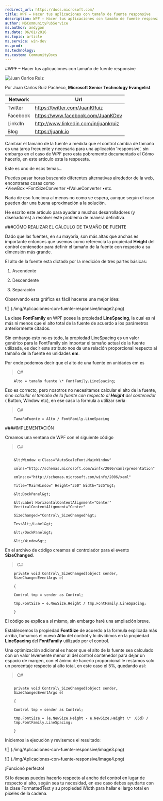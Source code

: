 ```yaml
---
redirect_url: https://docs.microsoft.com/
title: WPF – Hacer tus aplicaciones con tamaño de fuente responsive
description: WPF – Hacer tus aplicaciones con tamaño de fuente responsive
author: MSCommunityPubService
ms.author: andygon
ms.date: 06/01/2016
ms.topic: article
ms.service: win-dev
ms.prod: 
ms.technology:
ms.custom: CommunityDocs
---
```


#WPF – Hacer tus aplicaciones con tamaño de fuente responsive

![Juan Carlos Ruiz ](http://gravatar.com/avatar/2c36e6ebd9b4d33c3e9a0362607b3e57?s=150)
<!-- -->

Por Juan Carlos Ruiz Pacheco, **Microsoft Senior Technology Evangelist**

  Network   | Url
  ----------|----------------------------------------
  Twitter   | https://twitter.com/JuanKRuiz
  Facebook  | https://www.facebook.com/JuanKDev
  LinkdIn   | http://www.linkedin.com/in/juankruiz
  Blog      | https://juank.io


Cambiar el tamaño de la fuente a medida que el control cambia de tamaño
es una tarea frecuente y necesaria para una aplicación 'responsive', sin
embargo en el caso de WPF pero esta pobremente documentado el Cómo
hacerlo, en este articulo esta la respuesta.

Este es uno de esos temas…

Puedes pasar horas buscando diferentes alternativas alrededor de la web,
encontraras cosas como\
•ViewBox •FontSizeConverter •IValueConverter •etc.

Nada de eso funciona al menos no como se espera, aunque según el caso
pueden dar una buena aproximación a la solución.

He escrito este artículo para ayudar a muchos desarrolladores (y
diseñadores) a resolver este problema de manera definitiva.

###CÓMO REALIZAR EL CÁLCULO DE TAMAÑO DE FUENTE


Dado que las fuentes, en su mayoría, son más altas que anchas es
importante entonces que usemos como referencia la propiedad **Height**
del control contenedor para definir el tamaño de la fuente con respecto
a su dimensión más grande.

El alto de la fuente esta dictado por la medición de tres partes
básicas:

1.  Ascendente

2.  Descendente

3.  Separación

Observando esta gráfica es fácil hacerse una mejor idea:

![] (./img/Aplicaciones-con-fuente-responsive/image2.png)

La clase **FontFamily** en WPF posee la propiedad **LineSpacing**, la
cual es ni más ni menos que el alto total de la fuente de acuerdo a los
parámetros anteriormente citados.

Sin embargo esto no es todo, la propiedad LineSpacing es un valor
genérico para la FontFamily sin importar el tamaño actual de la fuente
utilizada, es decir este atributo nos da una relación proporcional
respecto al tamaño de la fuente en unidades **em**.

Por ende podemos decir que el alto de una fuente en unidades em es

>C\#


```
    Alto = tamaño fuente \* FontFamily.LineSpacing;
```
Eso es correcto, pero nosotros no necesitamos calcular el alto de la
fuente, sino *calcular el tamaño de la fuente con respecto al **Height**
del contenedor* ( Button, Window etc), en ese caso la formula a utilizar
sería:

>C\#


```
    TamañoFuente = Alto / FontFamily.LineSpacing
```
####IMPLEMENTACIÓN


Creamos una ventana de WPF con el siguiente código

>C\#

```

    &lt;Window x:Class="AutoScaleFont.MainWindow"

    xmlns="http://schemas.microsoft.com/winfx/2006/xaml/presentation"

    xmlns:x="http://schemas.microsoft.com/winfx/2006/xaml"

    Title="MainWindow" Height="350" Width="525"&gt;

    &lt;DockPanel&gt;

    &lt;Label HorizontalContentAlignment="Center"
    VerticalContentAlignment="Center"

    SizeChanged="Control\_SizeChanged"&gt;

    Test&lt;/Label&gt;

    &lt;/DockPanel&gt;

    &lt;/Window&gt;
```



En el archivo de código creamos el controlador para el evento
**SizeChanged**.

>C\#

```
    private void Control\_SizeChanged(object sender,
    SizeChangedEventArgs e)

    {

    Control tmp = sender as Control;

    tmp.FontSize = e.NewSize.Height / tmp.FontFamily.LineSpacing;

    }
```

El código se explica a si mismo, sin embargo haré una ampliación breve.

Establecemos la propiedad **FontSize** de acuerdo a la formula explicada
más arriba, tomamos el nuevo **Alto** del control y lo dividimos en la
propiedad **LineSpacing** del **FontFamily** utilizado por el control.

Una optimización adicional es hacer que el alto de la fuente sea
calculado con un valor levemente menor al del control contenedor para
dejar un espacio de margen, con el ánimo de hacerlo proporcional le
restamos solo un porcentaje respecto al alto total, en este caso el 5%,
quedando así:

>C\#

```

    private void Control\_SizeChanged(object sender,
    SizeChangedEventArgs e)

    {

    Control tmp = sender as Control;

    tmp.FontSize = (e.NewSize.Height - e.NewSize.Height \* .05d) /
    tmp.FontFamily.LineSpacing;

    }
```

Iniciemos la ejecución y revisemos el resultado:

![] (./img/Aplicaciones-con-fuente-responsive/image3.png)

![] (./img/Aplicaciones-con-fuente-responsive/image4.png)

¡Funcionó perfecto!

Si lo deseas puedes hacerlo respecto al ancho del control en lugar de
respecto al alto, según sea tu necesidad, en ese caso debes ayudarte con
la clase FormattedText y su propiedad Width para hallar el largo total
en pixeles de la cadena.




